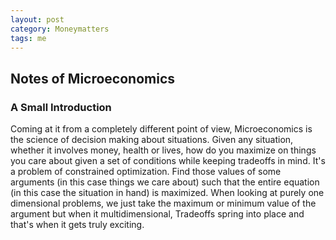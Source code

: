 ```yaml
---
layout: post
category: Moneymatters
tags: me
---
```

## Notes of Microeconomics

### A Small Introduction
Coming at it from a completely different point of view, Microeconomics is the science of decision making about situations. Given any situation, whether it involves money, health or lives, how do you maximize on things you care about given a set of conditions while keeping tradeoffs in mind. It's a problem of constrained optimization. Find those values of some arguments (in this case things we care about) such that the entire equation (in this case the situation in hand) is maximized. When looking at purely one dimensional problems, we just take the maximum or minimum value of the argument but when it multidimensional, Tradeoffs spring into place and that's when it gets truly exciting.
